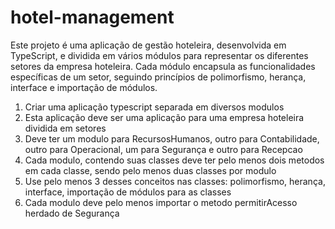 # hotel-management
Este projeto é uma aplicação de gestão hoteleira, desenvolvida em TypeScript, e dividida em vários módulos para representar os diferentes setores da empresa hoteleira. Cada módulo encapsula as funcionalidades específicas de um setor, seguindo princípios de polimorfismo, herança, interface e importação de módulos.

1) Criar uma aplicação typescript separada em diversos modulos
2) Esta aplicação deve ser uma aplicação para uma empresa hoteleira dividida em setores
3) Deve ter um modulo para RecursosHumanos, outro para Contabilidade, outro para Operacional, um para Segurança e outro para Recepcao
4) Cada modulo, contendo suas classes deve ter pelo menos dois metodos em cada classe, sendo pelo menos duas classes por modulo
5) Use pelo menos 3 desses conceitos nas classes: polimorfismo, herança, interface, importação de módulos para as classes
6) Cada modulo deve pelo menos importar o metodo permitirAcesso herdado de Segurança